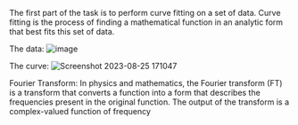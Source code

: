 The first part of the task is to perform curve fitting on a set of data. Curve fitting is the
process of finding a mathematical function in an analytic form that best fits this set of data.

The data:
![image](https://github.com/ShreeshaBhat1004/Marvel_AIML_level_2/assets/111550331/377e7336-3937-4f05-b232-bd24a6a5c0c1)

The curve:
![Screenshot 2023-08-25 171047](https://github.com/ShreeshaBhat1004/Marvel_AIML_level_2/assets/111550331/13a9c949-f1af-4a59-8acf-259a58efa0ad)

Fourier Transform:
In physics and mathematics, the Fourier transform (FT) is a transform that converts a function into a form that describes the frequencies present in the original function. The output of the transform is a complex-valued function of frequency
